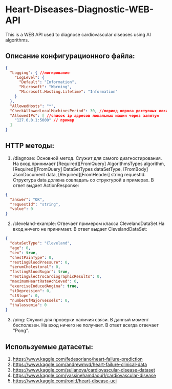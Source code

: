 # Heart-Diseases-Diagnostic-WEB-API
This is a WEB API used to diagnose cardiovascular diseases using AI algorithms.

## Описание конфигурационного файла:
```json
{
  "Logging": { //логирование
    "LogLevel": {
      "Default": "Information",
      "Microsoft": "Warning",
      "Microsoft.Hosting.Lifetime": "Information"
    }
  },
  "AllowedHosts": "*",
  "CheckAllowedLocalMachinesPeriod": 30, //период опроса доступных локальных машин из списка AllowedIPs
  "AllowedIPs": [ //список ip адресов локальных машин через запятую
    "127.0.0.1:5000" // пример
  ]
}
```

## HTTP методы:
1) /diagnose: Основной метод. Служит для самого диагностирования. На вход принимает [Required][FromQuery] AlgorithmsTypes algorithm, [Required][FromQuery] DataSetTypes dataSetType, [FromBody] JsonDocument data, [Required][FromHeader] string requestId.
    Структура data должна совпадать со структурой в примерах.
    В ответ выдает ActionResponse:
```json
{
  "answer": "OK",
  "requestId": "string",
  "value": 0
}
```
2) /cleveland-example: Отвечает примером класса ClevelandDataSet.На вход ничего не принимает. В ответ выдает ClevelandDataSet:
```json
{
  "dataSetType": "Cleveland",
  "age": 0,
  "sex": true,
  "chestPainType": 0,
  "restingBloodPressure": 0,
  "serumCholestoral": 0,
  "fastingBloodSugar": true,
  "restingElectrocardiographicResults": 0,
  "maximumHeartRateAchieved": 0,
  "exerciseInducedAngina": true,
  "stDepression": 0,
  "stSlope": 0,
  "numberOfMajorvessels": 0,
  "thalassemia": 0
}
```
3) /ping: Служит для проверки наличия связи. В данный момент бесполезен. На вход ничего не получает. В ответ всегда отвечает "Pong".

## Используемые датасеты:
1) https://www.kaggle.com/fedesoriano/heart-failure-prediction
2) https://www.kaggle.com/andrewmvd/heart-failure-clinical-data
3) https://www.kaggle.com/sulianova/cardiovascular-disease-dataset
4) https://www.kaggle.com/yassinehamdaoui1/cardiovascular-disease
5) https://www.kaggle.com/ronitf/heart-disease-uci

